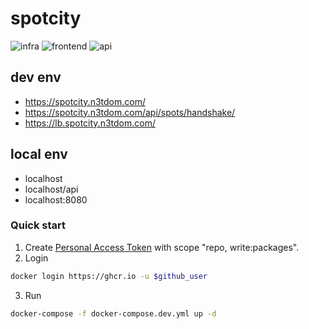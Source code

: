 # spotcity
![infra](https://github.com/spotcity/spotcity/workflows/infra/badge.svg)
![frontend](https://github.com/spotcity/spotcity/workflows/frontend/badge.svg)
![api](https://github.com/spotcity/spotcity/workflows/api/badge.svg)


## dev env
- https://spotcity.n3tdom.com/
- https://spotcity.n3tdom.com/api/spots/handshake/
- https://lb.spotcity.n3tdom.com/


## local env
- localhost
- localhost/api
- localhost:8080


### Quick start
1. Create [Personal Access Token](https://github.com/settings/tokens) with scope "repo, write:packages".
2. Login
```bash
docker login https://ghcr.io -u $github_user
```
3. Run
```bash
docker-compose -f docker-compose.dev.yml up -d
```
